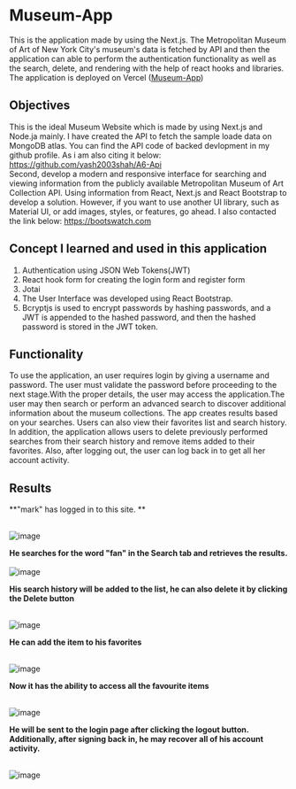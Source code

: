 # Museum-App
This is the application made by using the Next.js. The Metropolitan Museum of Art of New York City's museum's data is fetched by API and then the application can able to perform the authentication functionality as well as the search, delete, and rendering with the help of react hooks and libraries. The application is deployed on Vercel (<a href="https://assignment-6-rosy.vercel.app/" target="_blank">Museum-App</a>)  


## Objectives

This is the ideal Museum Website which is made by using Next.js and Node.ja mainly. I have created the API to fetch the sample loade data on MongoDB atlas. You can find the API code of backed devlopment in my github profile. As i am also citing it below:
https://github.com/yash2003shah/A6-Api
<br> 
Second, develop a modern and responsive interface for searching and viewing information from the publicly available Metropolitan Museum of Art Collection API. Using information from React, Next.js and React Bootstrap to develop a solution. However, if you want to use another UI library, such as Material UI, or add images, styles, or features, go ahead. I also contacted the link below: 
 https://bootswatch.com

## Concept I learned and used in this application

1. Authentication using JSON Web Tokens(JWT)
2. React hook form for creating the login form and register form
3. Jotai
4. The User Interface was developed using React Bootstrap. 
5. Bcryptjs is used to encrypt passwords by hashing passwords, and a JWT is appended to the hashed password, and then  the hashed password is stored in the JWT token.

## Functionality

To use the application, an user requires login by giving a username and password.
The user must validate the password before proceeding to the next stage.With the proper details, the user may access the application.The user may then search or perform an advanced search to discover additional information about the museum collections.
The app creates results based on your searches. Users can also view their favorites list and search history. In addition, the application allows users to delete previously performed searches from their search history and remove items added to their favorites. Also, after logging out, the user can log back in to get all her account activity.
## Results

**"mark" has logged in to this site. **
<br>
<br>

![image](https://user-images.githubusercontent.com/90211180/208351319-725276dd-2b22-47be-9039-986cc7567758.png)

**He searches for the word "fan" in the Search tab and retrieves the results.**
<br>
<br>
![image](https://user-images.githubusercontent.com/90211180/208351483-5cc708a2-3685-47a6-9af1-45abda7bf026.png)



**His search history will be added to the list, he can also delete it by clicking  the Delete button**
<br>
<br>

![image](https://user-images.githubusercontent.com/90211180/208351914-17febd1f-88c7-4406-ba73-26af2b962218.png)

**He can add the item to his favorites**
<br>
<br>

![image](https://user-images.githubusercontent.com/97627930/208000301-741a7b79-da34-453a-a823-cf12f8307ef1.png)


**Now it has the ability to access all the favourite items**
<br>
<br>

![image](https://user-images.githubusercontent.com/97627930/208000394-1bcc714c-ac6b-49b9-afa1-80230a70f0a5.png)


**He will be sent to the login page after clicking the logout button. Additionally, after signing back in, he may recover all of his account activity.**
<br>
<br>

![image](https://user-images.githubusercontent.com/97627930/208000729-5c7f4d1b-4e15-45c7-8901-f8a57a227908.png)
